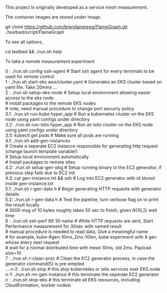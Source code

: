 This project is originally developed as a service mesh measurement.

The container images are stored under image.

git clone https://github.com/brendangregg/FlameGraph.git ./testbed/script/FlameGraph

To see all options, 

cd testbed && ./run.sh help

To take a remote measurement experiment

0  : ./run.sh config-ssh-agent           # Start ssh agent for every terminals to be used for remote control\
1  : ./run.sh start-eks aws/cluster.yaml # Generates an EKS cluster based on yaml file. Take 20mins ...\
2  : ./run.sh setup-eks-node             # Setup local environment allowing easier access to the eks node\
                                         # install packages to the remote EKS nodes\
                                         # note, need manual procedure to change port secuirty policy\
3.1: ./run.sh run-kube hyper_app         # Run a kubernetes cluster on the EKS node using yaml configs under directory\
3.2: ./run.sh run-istio hyper_app        # Run an istio cluster on the EKS node using yaml configs under directory\
3.3: kubectl get pods                    # Make sure all pods are running\
4.1: ./run.sh add-gen-instances <num of instances>\
                                         # Create a seperate EC2 instance responsible for generating http request (change launch template variable!)\
                                         # Setup local environment automatically\
                                         # Install packages to remote sites\
4.2: ./run.sh setup-gen-pkg              # Setup running binary to the EC2 generator, if previous step fails due to EC2 init\
4.3: cat gen-instance.txt && ssh <id>    # Log into EC2 generator with id stored inside gen-instance.txt \
5.1: ./run.sh r-gen-data h               # Begin generating HTTP requests with generator details\
5.2: ./run.sh r-gen-data h               # Test the pipeline, turn verbose flag on to print the result locally\
                                         # 3000 msg of 10 bytes roughly takes 50 sec to finish, given N(10,2) wait time\
6  : ./run.sh ssh-perf 99 30 name        # While HTTP requests are sent, Start Perfermance measurement for 30sec with named result\
                                         # manual procedure is needed to read data, Give a meaningful name\
                                         # for example, kube-8gen-10ms_2ms-10len, kube experiment with 8 gen whose every next request\
                                         # wait for a normal distributed time with mean 10ms, std 2ms. Payload size=10\
7  : ./run.sh r-clean-proc               # Clean the EC2 generator process, in case the generator command(5) is pre-empted\
...
n-2: ./run.sh stop                       # this stop kubernetes or istio services over EKS node\
n-1: ./run.sh rm-gen-instance            # this terminate the seperate EC2 generator\
n  : ./run.sh stop-eks                   # this terminate all EKS resources, including CloudFormation, worker nodes\
